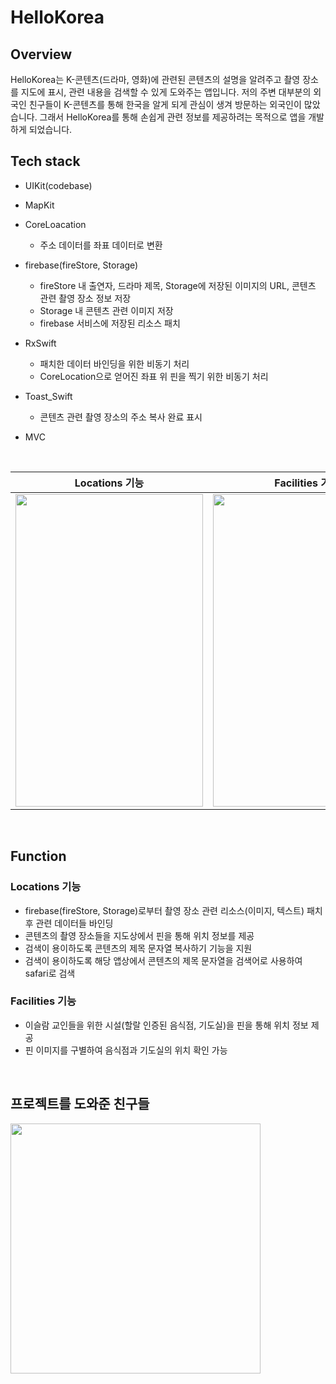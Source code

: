 # HelloKorea

## Overview
HelloKorea는 K-콘텐츠(드라마, 영화)에 관련된 콘텐츠의 설명을 알려주고 촬영 장소를 지도에 표시, 관련 내용을 검색할 수 있게 도와주는 앱입니다.
저의 주변 대부분의 외국인 친구들이 K-콘텐츠를 통해 한국을 알게 되게 관심이 생겨 방문하는 외국인이 많았습니다. 그래서 HelloKorea를 통해 손쉽게 관련 정보를 제공하려는 목적으로 앱을 개발하게 되었습니다.

## Tech stack
- UIKit(codebase)
- MapKit
- CoreLoacation
  - 주소 데이터를 좌표 데이터로 변환

- firebase(fireStore, Storage)
  - fireStore 내 출연자, 드라마 제목, Storage에 저장된 이미지의 URL, 콘텐츠 관련 촬영 장소 정보 저장
  - Storage 내 콘텐츠 관련 이미지 저장
  - firebase 서비스에 저장된 리소스 패치

- RxSwift
  - 패치한 데이터 바인딩을 위한 비동기 처리
  - CoreLocation으로 얻어진 좌표 위 핀을 찍기 위한 비동기 처리

- Toast_Swift
  - 콘텐츠 관련 촬영 장소의 주소 복사 완료 표시
    
- MVC

<br>

| Locations 기능 | Facilities 기능
|----------------------------------------------------------|----------------------------------------------------------|
| <img src = "https://github.com/dongju0561/HelloKorea/assets/77201628/816b46ad-f4a9-4c71-9f39-2cd62caeebec" width="300" height="500"> | <img src = "https://github.com/dongju0561/HelloKorea/assets/77201628/5a656dd7-11db-4d79-b63a-de6dfea3324a" width="300" height="500">

<br>

## Function
### Locations 기능
- firebase(fireStore, Storage)로부터 촬영 장소 관련 리소스(이미지, 텍스트) 패치 후 관련 데이터들 바인딩
- 콘텐츠의 촬영 장소들을 지도상에서 핀을 통해 위치 정보를 제공
- 검색이 용이하도록 콘텐츠의 제목 문자열 복사하기 기능을 지원
- 검색이 용이하도록 해당 앱상에서 콘텐츠의 제목 문자열을 검색어로 사용하여 safari로 검색
### Facilities 기능
- 이슬람 교인들을 위한 시설(할랄 인증된 음식점, 기도실)을 핀을 통해 위치 정보 제공
- 핀 이미지를 구별하여 음식점과 기도실의 위치 확인 가능

<br>

## 프로젝트를 도와준 친구들

<img src = "https://github.com/dongju0561/HelloKorea/assets/77201628/6b8bc951-7d67-4e57-806a-7a1300761149" width="400" height="400">
